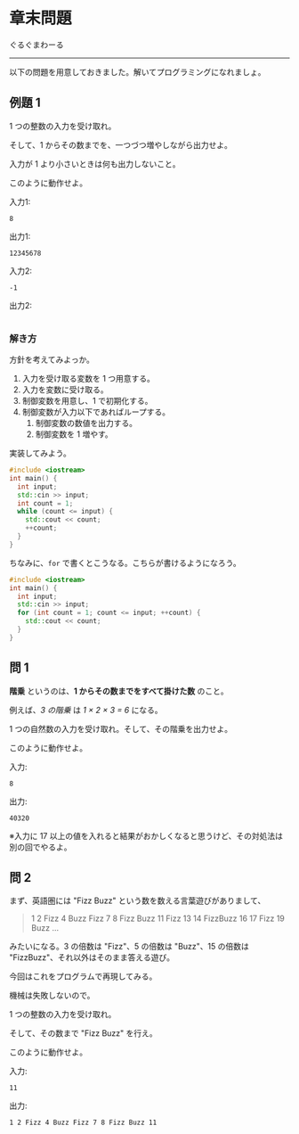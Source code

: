 # 章末問題

ぐるぐまわーる

---

以下の問題を用意しておきました。解いてプログラミングになれましょ。

## 例題 1

1 つの整数の入力を受け取れ。

そして、1 からその数までを、一つづつ増やしながら出力せよ。

入力が 1 より小さいときは何も出力しないこと。


このように動作せよ。

入力1:
```
8
```

出力1:
```
12345678
```

入力2:
```
-1
```

出力2:
```

```

### 解き方

方針を考えてみよっか。

1. 入力を受け取る変数を 1 つ用意する。
2. 入力を変数に受け取る。
3. 制御変数を用意し、1 で初期化する。
4. 制御変数が入力以下であればループする。
   1. 制御変数の数値を出力する。
   2. 制御変数を 1 増やす。

実装してみよう。

```cpp
#include <iostream>
int main() {
  int input;
  std::cin >> input;
  int count = 1;
  while (count <= input) {
    std::cout << count;
    ++count;
  }
}
```

ちなみに、`for` で書くとこうなる。こちらが書けるようになろう。

```cpp
#include <iostream>
int main() {
  int input;
  std::cin >> input;
  for (int count = 1; count <= input; ++count) {
    std::cout << count;
  }
}
```

## 問 1

**階乗** というのは、**1 からその数までをすべて掛けた数** のこと。

例えば、*3 の階乗* は *1 × 2 × 3 = 6* になる。

1 つの自然数の入力を受け取れ。そして、その階乗を出力せよ。

このように動作せよ。


入力:
```
8
```

出力:
```
40320
```

※入力に 17 以上の値を入れると結果がおかしくなると思うけど、その対処法は別の回でやるよ。

## 問 2

まず、英語圏には "Fizz Buzz" という数を数える言葉遊びがありまして、

> 1 2 Fizz 4 Buzz Fizz 7 8 Fizz Buzz 11 Fizz 13 14 FizzBuzz 16 17 Fizz 19 Buzz  ...

みたいになる。3 の倍数は "Fizz"、5 の倍数は "Buzz"、15 の倍数は "FizzBuzz"、それ以外はそのまま答える遊び。

今回はこれをプログラムで再現してみる。

機械は失敗しないので。


1 つの整数の入力を受け取れ。

そして、その数まで "Fizz Buzz" を行え。


このように動作せよ。

入力:
```
11
```

出力:
```
1 2 Fizz 4 Buzz Fizz 7 8 Fizz Buzz 11
```
